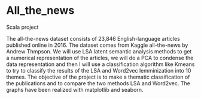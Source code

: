 # All_the_news
Scala project


The all-the-news dataset consists of 23,846 English-language articles published online in 2016. The dataset comes from Kaggle all-the-news by Andrew Thmpson. We will use LSA latent semantic analysis methods to get a numerical representation of the articles, we will do a PCA to condense the data representation and then I will use a classification algorithm like Kmeans to try to classify the results of the LSA and Word2vec lemminization into 10 themes. The objective of the project is to make a thematic classification of the publications and to compare the two methods LSA and Word2vec. The graphs have been realized with matplotlib and seaborn.
